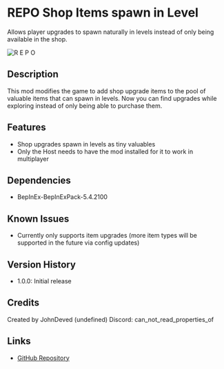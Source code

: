 # REPO Shop Items spawn in Level

Allows player upgrades to spawn naturally in levels instead of only being available in the shop.

![R E P O](https://github.com/user-attachments/assets/11f842b2-cf3f-4f8f-9df7-52eefbc8cdf7)

## Description
This mod modifies the game to add shop upgrade items to the pool of valuable items that can spawn in levels. Now you can find upgrades while exploring instead of only being able to purchase them.

## Features
- Shop upgrades spawn in levels as tiny valuables
- Only the Host needs to have the mod installed for it to work in multiplayer

## Dependencies
- BepInEx-BepInExPack-5.4.2100

## Known Issues
- Currently only supports item upgrades (more item types will be supported in the future via config updates)

## Version History
- 1.0.0: Initial release

## Credits
Created by JohnDeved (undefined)
Discord: can_not_read_properties_of

## Links
- [GitHub Repository](https://github.com/JohnDeved/REPO_Shop_Items_in_Level)
